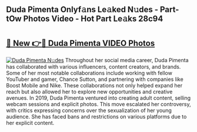 ## Duda Pimenta Onlyf𝚊ns Le𝚊ked N𝚞des - Part-tOw Photos Video - Hot Part Le𝚊ks 28c94

# <h2><a href="http://ac12212.deff.icu/?id=Duda+Pimenta">🔗 New 👉🔴 Duda Pimenta VIDEO Photos</a></h2>

[![Duda Pimenta N𝚞des](https://i.imgur.com/rIISA9y.gif)](http://ac12212.deff.icu/?id=Duda+Pimenta)
Throughout her social media career, Duda Pimenta has collaborated with various influencers, content creators, and brands. Some of her most notable collaborations include working with fellow YouTuber and gamer, Chance Sutton, and partnering with companies like Boost Mobile and Nike. These collaborations not only helped expand her reach but also allowed her to explore new opportunities and creative avenues. In 2019, Duda Pimenta ventured into creating adult content, selling webcam sessions and explicit photos. This move escalated her controversy, with critics expressing concerns over the sexualization of her young audience. She has faced bans and restrictions on various platforms due to her explicit content.
